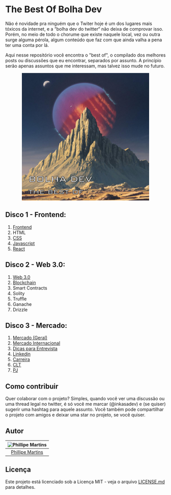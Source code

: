 # The Best Of Bolha Dev

Não é novidade pra ninguém que o Twiter hoje é um dos lugares mais tóxicos da internet, e a “bolha dev do twitter“ não deixa de comprovar isso. Porém, no meio de todo o chorume que existe naquele local, vez ou outra surge alguma pérola, algum conteúdo que faz com que ainda valha a pena ter uma conta por lá.

Aqui nesse repositório você encontra o "best of", o compilado dos melhores posts ou discussões que eu encontrar, separados por assunto. A princípio serão apenas assuntos que me interessam, mas talvez isso mude no futuro.

<center>
<img src=".readme/cover.jpg" width="400" />
</center>

## Disco 1 - Frontend:

1. [Frontend](<https://twitter.com/search?lang=pt&q=(%23frontend)%20(from%3Ainkasadev)>)
2. HTML
3. [CSS](<https://twitter.com/search?lang=pt&q=(%23css)%20(from%3Ainkasadev)>)
4. [Javascript](<https://twitter.com/search?lang=pt&q=(%23javascript)%20(from%3Ainkasadev)>)
5. [React](<https://twitter.com/search?lang=pt&q=(%23react)%20(from%3Ainkasadev)>)

## Disco 2 - Web 3.0:

1. [Web 3.0](<https://twitter.com/search?lang=pt&q=(%23web3)%20(from%3Ainkasadev)>)
2. [Blockchain](<https://twitter.com/search?lang=pt&q=(%23blockchain)%20(from%3Ainkasadev)>)
3. Smart Contracts
4. Solity
5. Truffle
6. Ganache
7. Drizzle

## Disco 3 - Mercado:

1. [Mercado (Geral)](<https://twitter.com/search?lang=pt&q=(%23mercado)%20(from%3Ainkasadev)>)
2. [Mercado Internacional](<https://twitter.com/search?lang=pt&q=(%23mercadoInternacional)%20(from%3Ainkasadev)>)
3. [Dicas para Entrevista](<https://twitter.com/search?lang=pt&q=(%23entrevista)%20(from%3Ainkasadev)>)
4. [Linkedin](<https://twitter.com/search?lang=pt&q=(%23linkedin)%20(from%3Ainkasadev)>)
5. [Carreira](<https://twitter.com/search?lang=pt&q=(%23carreira)%20(from%3Ainkasadev)>)
6. [CLT](<https://twitter.com/search?lang=pt&q=(%23clt)%20(from%3Ainkasadev)>)
7. [PJ](<https://twitter.com/search?lang=pt&q=(%23pj)%20(from%3Ainkasadev)>)

## Como contribuir

Quer colaborar com o projeto? Simples, quando você ver uma discussão ou uma thread legal no twitter, é só você me marcar (@inkasadev) e (se quiser) sugerir uma hashtag para aquele assunto. Você também pode compartilhar o projeto com amigos e deixar uma star no projeto, se você quiser.

## Autor

| ![Phillipe Martins](https://avatars.githubusercontent.com/u/7750404?v=4&s=150) |
| :----------------------------------------------------------------------------: |
|               [Phillipe Martins](https://github.com/inkasadev/)                |

## Licença

Este projeto está licenciado sob a Licença MIT - veja o arquivo
[LICENSE.md](LICENSE.md) para detalhes.
